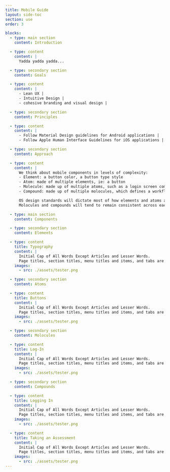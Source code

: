 ```yaml
---
title: Mobile Guide
layout: side-toc
section: use
order: 3

blocks:
  - type: main section
    content: Introduction

  - type: content
    content: |
      Yadda yadda yadda...

  - type: secondary section
    content: Goals

  - type: content
    content: |
      - Lean UX |
      - Intuitive Design |
      - cohesive branding and visual design |

  - type: secondary section
    content: Principles

  - type: content
    content: |
      - Follow Material Design guidelines for Android applications |
      - Follow Apple Human Interface Guidelines for iOS applications |

  - type: secondary section
    content: Approach  

  - type: content
    content: |
      We think about mobile components in levels of complexity:
      - Element: a button color, a button type style
      - Atom: made of multiple elements, ie: a button
      - Molecule: made up of multiple atoms, such as a login screen composing of an input field, password field and log-in button.
      - Compound: made up of multiple molocules, which defines a workflow, ie: user log-in, including error and feedback states.

      OS design standards will dictate most of how elements and atoms are designed within our mobile products.
      Molocules and compounds will tend to remain consistent across each OS.

  - type: main section
    content: Components

  - type: secondary section
    content: Elements

  - type: content
    title: Typography
    content: |
      Initial Cap of All Words Except Articles and Lesser Words.
      Page titles, section titles, menu titles and items, and tabs are designed in title case.
    images:
      - src: ./assets/tester.png

  - type: secondary section
    content: Atoms

  - type: content
    title: Buttons
    content: |
      Initial Cap of All Words Except Articles and Lesser Words.
      Page titles, section titles, menu titles and items, and tabs are designed in title case.
    images:
      - src: ./assets/tester.png

  - type: secondary section
    content: Molocules

  - type: content
    title: Log-In
    content: |
      Initial Cap of All Words Except Articles and Lesser Words.
      Page titles, section titles, menu titles and items, and tabs are designed in title case.
    images:
      - src: ./assets/tester.png

  - type: secondary section
    content: Compounds

  - type: content
    title: Logging In
    content: |
      Initial Cap of All Words Except Articles and Lesser Words.
      Page titles, section titles, menu titles and items, and tabs are designed in title case.
    images:
      - src: ./assets/tester.png

  - type: content
    title: Taking an Assessment
    content: |
      Initial Cap of All Words Except Articles and Lesser Words.
      Page titles, section titles, menu titles and items, and tabs are designed in title case.
    images:
      - src: ./assets/tester.png  
---
```

